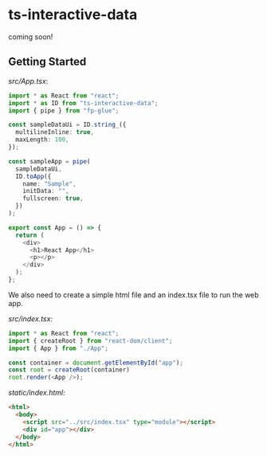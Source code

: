 # ts-interactive-data

coming soon!

## Getting Started

*src/App.tsx*:
<!-- START demoApp -->
```ts
import * as React from "react";
import * as ID from "ts-interactive-data";
import { pipe } from "fp-glue";

const sampleDataUi = ID.string_({
  multilineInline: true,
  maxLength: 100,
});

const sampleApp = pipe(
  sampleDataUi,
  ID.toApp({
    name: "Sample",
    initData: "",
    fullscreen: true,
  })
);

export const App = () => {
  return (
    <div>
      <h1>React App</h1>
      <p></p>
    </div>
  );
};
```
<!-- END demoApp -->

We also need to create a simple html file and an index.tsx file to run the web app.

*src/index.tsx:*
<!-- START demoIndex -->
```ts
import * as React from "react";
import { createRoot } from "react-dom/client";
import { App } from "./App";

const container = document.getElementById("app");
const root = createRoot(container)
root.render(<App />);
```
<!-- END demoIndex -->

*static/index.html:*
<!-- START demoHtml -->
```html
<html>
  <body>
    <script src="../src/index.tsx" type="module"></script>
    <div id="app"></div>
  </body>
</html>
```
<!-- END demoHtml -->